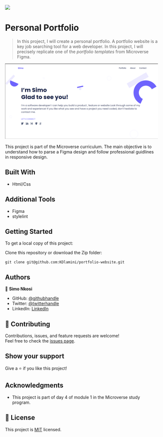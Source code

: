 ![](https://img.shields.io/badge/Microverse-blueviolet)

# Personal Portfolio

> In this project, I will create a personal portfolio. A portfolio website is a key job searching tool for a web developer. In this project, I will precisely replicate one of the *portfolio templates* from Microverse Figma. 

![screenshot](./images/Banner.png)

This project is part of the Microverse curriculum. The main objective is to understand how to parse a Figma design and follow professional guidlines in responsive design.



## Built With

- Html/Css

## Additional Tools

- Figma
- stylelint

## Getting Started

To get a local copy of this project:

Clone this repository or download the Zip folder:
```
git clone git@github.com:KDlamini/portfolio-website.git
```

## Authors

👤 **Simo Nkosi**

- GitHub: [@githubhandle](https://github.com/KDlamini)
- Twitter: [@twitterhandle](https://twitter.com/RealSimoNkosi)
- LinkedIn: [LinkedIn](https://www.linkedin.com/in/simo-nkosi-418523180/)


## 🤝 Contributing

Contributions, issues, and feature requests are welcome!  
Feel free to check the [issues page](https://github.com/KDlamini/portfolio-website/issues).


## Show your support

Give a ⭐️ if you like this project!

## Acknowledgments

- This project is part of day 4 of module 1 in the Microverse study program.

## 📝 License

This project is [MIT](./MIT.md) licensed.
